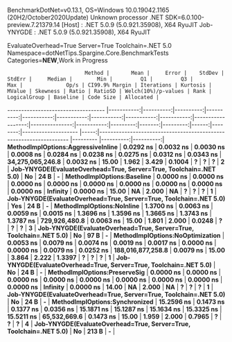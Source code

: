 
BenchmarkDotNet=v0.13.1, OS=Windows 10.0.19042.1165 (20H2/October2020Update)
Unknown processor
.NET SDK=6.0.100-preview.7.21379.14
  [Host]     : .NET 5.0.9 (5.0.921.35908), X64 RyuJIT
  Job-YNYGDE : .NET 5.0.9 (5.0.921.35908), X64 RyuJIT

EvaluateOverhead=True  Server=True  Toolchain=.NET 5.0  
Namespace=dotNetTips.Spargine.Core.BenchmarkTests  Categories=**NEW**,Work in Progress  

                             Method |       Mean |     Error |    StdDev |    StdErr |     Median |        Min |         Q1 |         Q3 |        Max |              Op/s | CI99.9% Margin | Iterations | Kurtosis | MValue | Skewness | Ratio | RatioSD | Welch(10%)/p-values | Rank |                                                       LogicalGroup | Baseline | Code Size | Allocated |
----------------------------------- |-----------:|----------:|----------:|----------:|-----------:|-----------:|-----------:|-----------:|-----------:|------------------:|---------------:|-----------:|---------:|-------:|---------:|------:|--------:|-------------------- |-----:|------------------------------------------------------------------- |--------- |----------:|----------:|
 **MethodImplOptions:AggressiveInline** |  **0.0292 ns** | **0.0032 ns** | **0.0030 ns** | **0.0008 ns** |  **0.0284 ns** |  **0.0238 ns** |  **0.0275 ns** |  **0.0312 ns** |  **0.0343 ns** |  **34,275,065,246.8** |      **0.0032 ns** |      **15.00** |    **1.962** |  **3.429** |   **0.1004** |     **?** |       **?** |                   **?** |    **2** | **Job-YNYGDE(EvaluateOverhead=True, Server=True, Toolchain=.NET 5.0)** |       **No** |      **24 B** |         **-** |
         **MethodImplOptions:Baseline** |  **0.0000 ns** | **0.0000 ns** | **0.0000 ns** | **0.0000 ns** |  **0.0000 ns** |  **0.0000 ns** |  **0.0000 ns** |  **0.0000 ns** |  **0.0000 ns** |          **Infinity** |      **0.0000 ns** |      **15.00** |       **NA** |  **2.000** |       **NA** |     **?** |       **?** |                   **?** |    **1** | **Job-YNYGDE(EvaluateOverhead=True, Server=True, Toolchain=.NET 5.0)** |      **Yes** |      **24 B** |         **-** |
         **MethodImplOptions:NoInline** |  **1.3700 ns** | **0.0063 ns** | **0.0059 ns** | **0.0015 ns** |  **1.3696 ns** |  **1.3596 ns** |  **1.3665 ns** |  **1.3743 ns** |  **1.3787 ns** |     **729,926,480.8** |      **0.0063 ns** |      **15.00** |    **1.801** |  **2.000** |   **0.0248** |     **?** |       **?** |                   **?** |    **3** | **Job-YNYGDE(EvaluateOverhead=True, Server=True, Toolchain=.NET 5.0)** |       **No** |      **97 B** |         **-** |
   **MethodImplOptions:NoOptimization** |  **0.0053 ns** | **0.0079 ns** | **0.0074 ns** | **0.0019 ns** |  **0.0017 ns** |  **0.0000 ns** |  **0.0000 ns** |  **0.0079 ns** |  **0.0252 ns** | **188,016,877,258.8** |      **0.0079 ns** |      **15.00** |    **3.864** |  **2.222** |   **1.3397** |     **?** |       **?** |                   **?** |    **1** | **Job-YNYGDE(EvaluateOverhead=True, Server=True, Toolchain=.NET 5.0)** |       **No** |      **24 B** |         **-** |
      **MethodImplOptions:PreserveSig** |  **0.0000 ns** | **0.0000 ns** | **0.0000 ns** | **0.0000 ns** |  **0.0000 ns** |  **0.0000 ns** |  **0.0000 ns** |  **0.0000 ns** |  **0.0000 ns** |          **Infinity** |      **0.0000 ns** |      **14.00** |       **NA** |  **2.000** |       **NA** |     **?** |       **?** |                   **?** |    **1** | **Job-YNYGDE(EvaluateOverhead=True, Server=True, Toolchain=.NET 5.0)** |       **No** |      **24 B** |         **-** |
     **MethodImplOptions:Synchronized** | **15.2596 ns** | **0.1473 ns** | **0.1377 ns** | **0.0356 ns** | **15.1871 ns** | **15.1287 ns** | **15.1634 ns** | **15.3325 ns** | **15.5211 ns** |      **65,532,669.6** |      **0.1473 ns** |      **15.00** |    **1.959** |  **2.000** |   **0.7965** |     **?** |       **?** |                   **?** |    **4** | **Job-YNYGDE(EvaluateOverhead=True, Server=True, Toolchain=.NET 5.0)** |       **No** |     **213 B** |         **-** |
